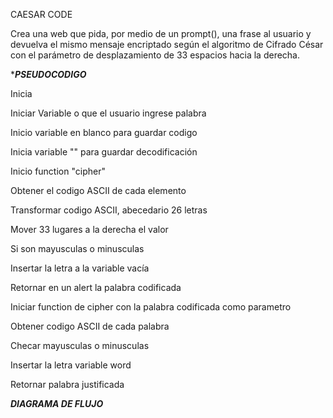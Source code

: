 CAESAR CODE

Crea una web que pida, por medio de un prompt(), una frase al usuario y devuelva el mismo mensaje encriptado según el algoritmo de Cifrado César con el parámetro de desplazamiento de 33 espacios hacia la derecha.


******PSEUDOCODIGO*****

Inicia

Iniciar Variable o que el usuario ingrese palabra

Inicio variable en blanco para guardar codigo

Inicia variable "" para guardar decodificación

Inicio function "cipher"

Obtener el codigo  ASCII de cada elemento

Transformar codigo ASCII, abecedario 26 letras

Mover 33 lugares a la derecha el valor

Si son mayusculas o minusculas

Insertar la letra a la variable vacía

Retornar en un alert la palabra codificada

Iniciar function de cipher con la palabra codificada como parametro

Obtener codigo ASCII de cada palabra 

Checar mayusculas o minusculas

Insertar la letra variable word

Retornar palabra justificada


*******DIAGRAMA DE FLUJO*******


